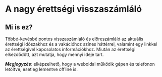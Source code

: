 # A nagy érettségi visszaszámláló
## Mi is ez?
Többé-kevésbé pontos visszaszámláló és előreszámláló az aktuális érettségi időszakhoz és a vakációhoz színes háttérrel, valamint egy linkkel az érettségivel kapcsolatos információkhoz. Miután az érettségi elkezdődött, azt mutatja, hogy mennyi ideje tart.

***Megjegyzés***: elképzelhető, hogy a weboldal működik gépen és telefonon letöltve, esetleg lementve offline is.
